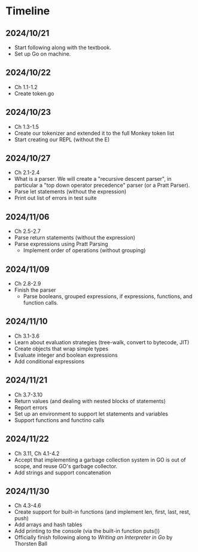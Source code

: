 # Timeline

## 2024/10/21
- Start following along with the textbook.
- Set up Go on machine.

## 2024/10/22
- Ch 1.1-1.2
- Create token.go

## 2024/10/23
- Ch 1.3-1.5
- Create our tokenizer and extended it to the full Monkey token list
- Start creating our REPL (without the E)

## 2024/10/27
- Ch 2.1-2.4
- What is a parser. We will create a "recursive descent parser", in particular a "top down operator precedence" parser (or a Pratt Parser).
- Parse let statements (without the expression)
- Print out list of errors in test suite

## 2024/11/06
- Ch 2.5-2.7
- Parse return statements (without the expression)
- Parse expressions using Pratt Parsing
    - Implement order of operations (without grouping)

## 2024/11/09
- Ch 2.8-2.9
- Finish the parser
    - Parse booleans, grouped expressions, if expressions, functions, and function calls.

## 2024/11/10
- Ch 3.1-3.6
- Learn about evaluation strategies (tree-walk, convert to bytecode, JIT)
- Create objects that wrap simple types
- Evaluate integer and boolean expressions
- Add conditional expressions

## 2024/11/21
- Ch 3.7-3.10
- Return values (and dealing with nested blocks of statements)
- Report errors
- Set up an environment to support let statements and variables
- Support functions and functino calls

## 2024/11/22
- Ch 3.11, Ch 4.1-4.2
- Accept that implementing a garbage collection system in GO is out of scope, and reuse GO's garbage collector.
- Add strings and support concatenation

## 2024/11/30
- Ch 4.3-4.6
- Create support for built-in functions (and implement len, first, last, rest, push)
- Add arrays and hash tables
- Add printing to the console (via the built-in function puts())
- Officially finish following along to *Writing an Interpreter in Go* by Thorsten Ball